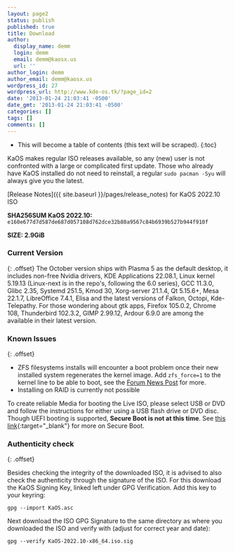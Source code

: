 ```yaml
---
layout: page2
status: publish
published: true
title: Download
author:
  display_name: demm
  login: demm
  email: demm@kaosx.us
  url: ''
author_login: demm
author_email: demm@kaosx.us
wordpress_id: 27
wordpress_url: http://www.kde-os.tk/?page_id=2
date: '2013-01-24 21:03:41 -0500'
date_gmt: '2013-01-24 21:03:41 -0500'
categories: []
tags: []
comments: []
---
```


* This will become a table of contents (this text will be scraped).
{:toc}

KaOS makes regular ISO releases available, so any (new) user is not confronted with a large or complicated first update. Those who already have KaOS installed do not need to reinstall, a regular `sudo pacman -Syu` will always give you the latest.

[Release Notes]({{ site.baseurl }}/pages/release_notes) for KaOS 2022.10 ISO

<div id="wrapper4">
<p><b>SHA256SUM KaOS 2022.10:</b> <code>e160e677d7d587de687d057108d762dce32b80a9567c84b6939b527b944f910f</code></p>
<p><b>SIZE: 2.9GiB</b></p>
</div>

### Current Version
{: .offset}
The October version ships with Plasma 5 as the default desktop, it includes non-free Nvidia drivers, KDE Applications 22.08.1, Linux kernel 5.19.13 (Linux-next is in the repo's, following the 6.0 series), GCC 11.3.0, Glibc 2.35, Systemd 251.5, Kmod 30, Xorg-server 21.1.4, Qt 5.15.6+, Mesa 22.1.7, LibreOffice 7.4.1, Elisa and the latest versions of Falkon, Octopi, Kde-Telepathy.
For those wondering about gtk apps, Firefox 105.0.2, Chrome 108, Thunderbird 102.3.2, GIMP 2.99.12, Ardour 6.9.0 are among the available in their latest version.

### Known Issues
{: .offset}

* ZFS filesystems installs will encounter a boot problem once their new installed system regenerates the kernel image. Add `zfs_force=1` to the kernel line to be able to boot, see the [Forum News Post](https://forum.kaosx.us/d/2990-zfs-boot-issue-after-kernel-image-regeneration) for more.
* Installing on RAID is currently not possible

To create reliable Media for booting the Live ISO, please select USB or DVD and follow the instructions for either using a USB flash drive or DVD disc.
Though UEFI booting is supported, **Secure Boot is not at this time**.  See [this link](https://arstechnica.com/information-technology/2016/08/microsoft-secure-boot-firmware-snafu-leaks-golden-key/){:target="_blank"} for more on Secure Boot.

### Authenticity check
{: .offset}

Besides checking the integrity of the downloaded ISO, it is advised to also check the authenticity through the signature of the ISO.  For this download the KaOS Signing Key, linked left under GPG Verification.  Add this key to your keyring:
```
gpg --import KaOS.asc
```
Next download the ISO GPG Signature to the same directory as where you downloaded the ISO and verify with (adjust for correct year and date):
```
gpg --verify KaOS-2022.10-x86_64.iso.sig
```
